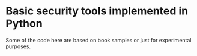 # Basic security tools implemented in Python

Some of the code here are based on book samples or just for experimental purposes.
